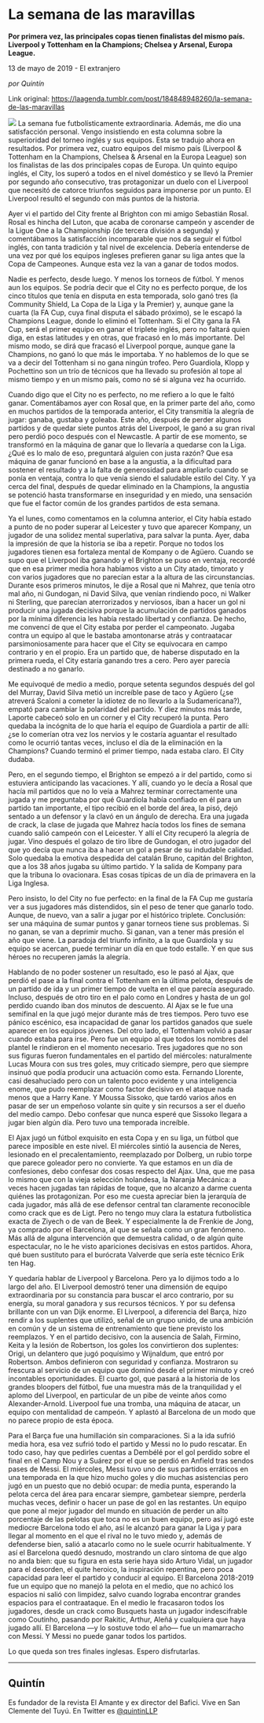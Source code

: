 # La semana de las maravillas

**Por primera vez, las principales copas tienen finalistas del mismo país. Liverpool y Tottenham en la Champions; Chelsea y Arsenal, Europa League.**

13 de mayo de 2019 - El extranjero

_por Quintín_

Link original: https://laagenda.tumblr.com/post/184848948260/la-semana-de-las-maravillas

![](https://64.media.tumblr.com/1868d7e305c4c186b9951e9298fa20c8/123dc00307265523-11/s500x750/a3f73181aeaadea152def8b9f5a5d773f0a3b303.jpg)
La semana fue futbolísticamente extraordinaria. Además, me dio una satisfacción personal. Vengo insistiendo en esta columna sobre la superioridad del torneo inglés y sus equipos. Esta se tradujo ahora en resultados. Por primera vez, cuatro equipos del mismo país (Liverpool & Tottenham en la Champions, Chelsea & Arsenal en la Europa League) son los finalistas de las dos principales copas de Europa. Un quinto equipo inglés, el City, los superó a todos en el nivel doméstico y se llevó la Premier por segundo año consecutivo, tras protagonizar un duelo con el Liverpool que necesitó de catorce triunfos seguidos para imponerse por un punto. El Liverpool resultó el segundo con más puntos de la historia.

Ayer vi el partido del City frente al Brighton con mi amigo Sebastián Rosal. Rosal es hincha del Luton, que acaba de coronarse campeón y ascender de la Ligue One a la Championship (de tercera división a segunda) y comentábamos la satisfacción incomparable que nos da seguir el fútbol inglés, con tanta tradición y tal nivel de excelencia. Debería entenderse de una vez por qué los equipos ingleses prefieren ganar su liga antes que la Copa de Campeones. Aunque esta vez la van a ganar de todos modos. 

Nadie es perfecto, desde luego. Y menos los torneos de fútbol. Y menos aun los equipos. Se podría decir que el City no es perfecto porque, de los cinco títulos que tenía en disputa en esta temporada, solo ganó tres (la Community Shield, La Copa de la Liga y la Premier) y, aunque gane la cuarta (la FA Cup, cuya final disputa el sábado próximo), se le escapó la Champions League, donde lo eliminó el Tottenham. Si el City gana la FA Cup, será el primer equipo en ganar el triplete inglés, pero no faltará quien diga, en estas latitudes y en otras, que fracasó en lo más importante. Del mismo modo, se dirá que fracasó el Liverpool porque, aunque gane la Champions, no ganó lo que más le importaba. Y no hablemos de lo que se va a decir del Tottenham si no gana ningún trofeo. Pero Guardiola, Klopp y Pochettino son un trío de técnicos que ha llevado su profesión al tope al mismo tiempo y en un mismo país, como no sé si alguna vez ha ocurrido.

Cuando digo que el City no es perfecto, no me refiero a lo que le faltó ganar. Comentábamos ayer con Rosal que, en la primer parte del año, como en muchos partidos de la temporada anterior, el City transmitía la alegría de jugar: ganaba, gustaba y goleaba. Este año, después de perder algunos partidos y de quedar siete puntos atrás del Liverpool, le ganó a su gran rival pero perdió poco después con el Newcastle. A partir de ese momento, se transformó en la máquina de ganar que lo llevaría a quedarse con la Liga. ¿Qué es lo malo de eso, preguntará alguien con justa razón? Que esa máquina de ganar funcionó en base a la angustia, a la dificultad para sostener el resultado y a la falta de generosidad para ampliarlo cuando se ponía en ventaja, contra lo que venía siendo el saludable estilo del City. Y ya cerca del final, después de quedar eliminado en la Champions, la angustia se potenció hasta transformarse en inseguridad y en miedo, una sensación que fue el factor común de los grandes partidos de esta semana.

Ya el lunes, como comentamos en la columna anterior, el City había estado a punto de no poder superar al Leicester y tuvo que aparecer Kompany, un jugador de una solidez mental superlativa, para salvar la punta. Ayer, daba la impresión de que la historia se iba a repetir. Porque no todos los jugadores tienen esa fortaleza mental de Kompany o de Agüero. Cuando se supo que el Liverpool iba ganando y el Brighton se puso en ventaja, recordé que en esa primer media hora habíamos visto a un City atado, timorato y con varios jugadores que no parecían estar a la altura de las circunstancias. Durante esos primeros minutos, le dije a Rosal que ni Mahrez, que tenía otro mal año, ni Gundogan, ni David Silva, que venían rindiendo poco, ni Walker ni Sterling, que parecían aterrorizados y nerviosos, iban a hacer un gol ni producir una jugada decisiva porque la acumulación de partidos ganados por la mínima diferencia les había restado libertad y confianza. De hecho, me convencí de que el City estaba por perder el campeonato. Jugaba contra un equipo al que le bastaba amontonarse atrás y contraatacar parsimoniosamente para hacer que el City se equivocara en campo contrario y en el propio. Era un partido que, de haberse disputado en la primera rueda, el City estaría ganando tres a cero. Pero ayer parecía destinado a no ganarlo. 

Me equivoqué de medio a medio, porque setenta segundos después del gol del Murray, David Silva metió un increíble pase de taco y Agüero (¿se atreverá Scaloni a cometer la idiotez de no llevarlo a la Sudamericana?), empató para cambiar la polaridad del partido. Y diez minutos más tarde, Laporte cabeceó solo en un corner y el City recuperó la punta. Pero quedaba la incógnita de lo que haría el equipo de Guardiola a partir de allí: ¿se lo comerían otra vez los nervios y le costaría aguantar el resultado como le ocurrió tantas veces, incluso el día de la eliminación en la Champions? Cuando terminó el primer tiempo, nada estaba claro. El City dudaba. 

Pero, en el segundo tiempo, el Brighton se empezó a ir del partido, como si estuviera anticipando las vacaciones. Y allí, cuando yo le decía a Rosal que hacía mil partidos que no lo veía a Mahrez terminar correctamente una jugada y me preguntaba por qué Guardiola había confiado en él para un partido tan importante, el tipo recibió en el borde del área, la pisó, dejó sentado a un defensor y la clavó en un ángulo de derecha. Era una jugada de crack, la clase de jugada que Mahrez hacía todos los fines de semana cuando salió campeón con el Leicester. Y allí el City recuperó la alegría de jugar. Vino después el golazo de tiro libre de Gundogan, el otro jugador del que yo decía que nunca iba a hacer un gol a pesar de su indudable calidad. Solo quedaba la emotiva despedida del catalán Bruno, capitán del Brighton, que a los 38 años jugaba su último partido. Y la salida de Kompany para que la tribuna lo ovacionara. Esas cosas típicas de un día de primavera en la Liga Inglesa. 




Pero insisto, lo del City no fue perfecto: en la final de la FA Cup me gustaría ver a sus jugadores más distendidos, sin el peso de tener que ganarlo todo. Aunque, de nuevo, van a salir a jugar por el histórico triplete. Conclusión: ser una máquina de sumar puntos y ganar torneos tiene sus problemas. Si no ganan, se van a deprimir mucho. Si ganan, van a tener más presión el año que viene. La paradoja del triunfo infinito, a la que Guardiola y su equipo se acercan, puede terminar un día en que todo estalle. Y en que sus héroes no recuperen jamás la alegría. 

Hablando de no poder sostener un resultado, eso le pasó al Ajax, que perdió el pase a la final contra el Tottenham en la última pelota, después de un partido de ida y un primer tiempo de vuelta en el que parecía asegurado. Incluso, después de otro tiro en el palo como en Londres y hasta de un gol perdido cuando iban dos minutos de descuento. Al Ajax se le fue una semifinal en la que jugó mejor durante más de tres tiempos. Pero tuvo ese pánico escénico, esa incapacidad de ganar los partidos ganados que suele aparecer en los equipos jóvenes. Del otro lado, el Tottenham volvió a pasar cuando estaba para irse. Pero fue un equipo al que todos los nombres del plantel le rindieron en el momento necesario. Tres jugadores que no son sus figuras fueron fundamentales en el partido del miércoles: naturalmente Lucas Moura con sus tres goles, muy criticado siempre, pero que siempre insinuó que podía producir una actuación como esta. Fernando Llorente, casi desahuciado pero con un talento poco evidente y una inteligencia enome, que pudo reemplazar como factor decisivo en el ataque nada menos que a Harry Kane. Y Moussa Sissoko, que tardó varios años en pasar de ser un empeñoso volante sin quite y sin recursos a ser el dueño del medio campo. Debo confesar que nunca esperé que Sissoko llegara a jugar bien algún día. Pero tuvo una temporada increíble. 

El Ajax jugó un fútbol exquisito en esta Copa y en su liga, un fútbol que parece imposible en este nivel. El miércoles sintió la ausencia de Neres, lesionado en el precalentamiento, reemplazado por Dolberg, un rubio torpe que parece goleador pero no convierte. Ya que estamos en un día de confesiones, debo confesar dos cosas respecto del Ajax. Una, que me pasa lo mismo que con la vieja selección holandesa, la Naranja Mecánica: a veces hacen jugadas tan rápidas de toque, que no alcanzo a darme cuenta quiénes las protagonizan. Por eso me cuesta apreciar bien la jerarquía de cada jugador, más allá de ese defensor central tan claramente reconocible como crack que es de Ligt. Pero no tengo muy clara la estatura futbolística exacta de Ziyech o de van de Beek. Y especialmente la de Frenkie de Jong, ya comprado por el Barcelona, al que se señala como un gran fenómeno. Más allá de alguna intervención que demuestra calidad, o de algún quite espectacular, no le he visto apariciones decisivas en estos partidos. Ahora, qué buen sustituto para el burócrata Valverde que sería este técnico Erik ten Hag. 

Y quedaría hablar de Liverpool y Barcelona. Pero ya lo dijimos todo a lo largo del año. El Liverpool demostró tener una dimensión de equipo extraordinaria por su constancia para buscar el arco contrario, por su energía, su moral ganadora y sus recursos técnicos. Y por su defensa brillante con un van Dijk enorme. El Liverpool, a diferencia del Barça, hizo rendir a los suplentes que utilizó, señal de un grupo unido, de una ambición en común y de un sistema de entrenamiento que tiene previsto los reemplazos. Y en el partido decisivo, con la ausencia de Salah, Firmino, Keita y la lesión de Robertson, los goles los convirtieron dos suplentes: Origi, un delantero que jugó poquísimo y Wijnaldum, que entró por Robertson. Ambos definieron con seguridad y confianza. Mostraron su frescura al servicio de un equipo que dominó desde el primer minuto y creó incontables oportunidades. El cuarto gol, que pasará a la historia de los grandes bloopers del fútbol, fue una muestra más de la tranquilidad y el aplomo del Liverpool, en particular de un pibe de veinte años como Alexander-Arnold. Liverpool fue una tromba, una máquina de atacar, un equipo con mentalidad de campeón. Y aplastó al Barcelona de un modo que no parece propio de esta época. 

Para el Barça fue una humillación sin comparaciones. Si a la ida sufrió media hora, esa vez sufrió todo el partido y Messi no lo pudo rescatar. En todo caso, hay que pedirles cuentas a Dembélé por el gol perdido sobre el final en el Camp Nou y a Suárez por el que se perdió en Anfield tras sendos pases de Messi. El miércoles, Messi tuvo uno de sus partidos erráticos en una temporada en la que hizo mucho goles y dio muchas asistencias pero jugó en un puesto que no debió ocupar: de media punta, esperando la pelota cerca del área para encarar siempre, gambetear siempre, perderla muchas veces, definir o hacer un pase de gol en las restantes. Un equipo que pone al mejor jugador del mundo en situación de perder un alto porcentaje de las pelotas que toca no es un buen equipo, pero así jugó este mediocre Barcelona todo el año, así le alcanzó para ganar la Liga y para llegar al momento en el que el rival no le tuvo miedo y, además de defenderse bien, salió a atacarlo como no le suele ocurrir habitualmente. Y así el Barcelona quedó desnudo, mostrando un claro síntoma de que algo no anda bien: que su figura en esta serie haya sido Arturo Vidal, un jugador para el desorden, el quite heroico, la inspiración repentina, pero poca capacidad para leer el partido y conducir al equipo. El Barcelona 2018-2019 fue un equipo que no manejó la pelota en el medio, que no achicó los espacios ni salió con limpidez, salvo cuando lograba encontrar grandes espacios para el contraataque. En el medio le fracasaron todos los jugadores, desde un crack como Busquets hasta un jugador indescifrable como Coutinho, pasando por Rakitic, Arthur, Aleñá y cualquiera que haya jugado allí. El Barcelona —y lo sostuve todo el año— fue un mamarracho con Messi. Y Messi no puede ganar todos los partidos. 

Lo que queda son tres finales inglesas. Espero disfrutarlas. 



---

Quintín
-------

 Es fundador de la revista El Amante y ex director del Bafici. Vive en San Clemente del Tuyú. En Twitter es [@quintinLLP](https://twitter.com/quintinLLP) 

